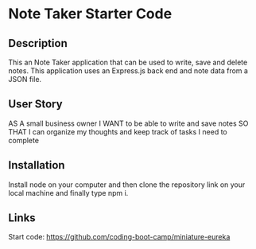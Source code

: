 # Note Taker Starter Code

## Description

This an Note Taker application that can be used to write, save and delete notes. This application uses an Express.js back end and note data from a JSON file.

## User Story

AS A small business owner
I WANT to be able to write and save notes
SO THAT I can organize my thoughts and keep track of tasks I need to complete

## Installation

Install node on your computer and then clone the repository link on your local machine and finally type npm i.

## Links

Start code:
https://github.com/coding-boot-camp/miniature-eureka
